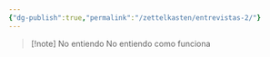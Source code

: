 ```yaml
---
{"dg-publish":true,"permalink":"/zettelkasten/entrevistas-2/"}
---
```



>[!note] No entiendo
>No entiendo como funciona

